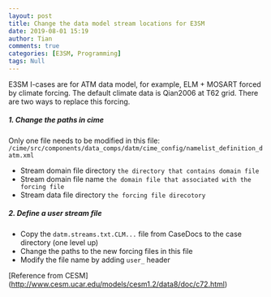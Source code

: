 ```yaml
---
layout: post
title: Change the data model stream locations for E3SM
date: 2019-08-01 15:19
author: Tian
comments: true
categories: [E3SM, Programming]
tags: Null
---
```

E3SM I-cases are for ATM data model, for example, ELM + MOSART forced by climate forcing. The default climate data is Qian2006 at T62 grid. There are two ways to replace this forcing.

##### 1. Change the paths in cime
Only one file needs to be modified in this file: `/cime/src/components/data_comps/datm/cime_config/namelist_definition_datm.xml`
- Stream domain file directory `the directory that contains domain file`
- Stream domain file name `the domain file that associated with the forcing file`
- Stream data file directory `the forcing file direcotory`

##### 2. Define a user stream file 
- Copy the `datm.streams.txt.CLM...` file from CaseDocs to the case directory (one level up)
- Change the paths to the new forcing files in this file
- Modify the file name by adding `user_` header

[Reference from CESM] (http://www.cesm.ucar.edu/models/cesm1.2/data8/doc/c72.html)




